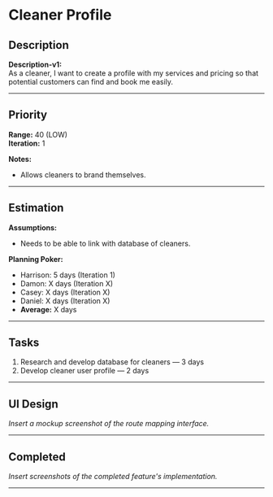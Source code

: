 # Cleaner Profile

## Description
**Description-v1:**  
As a cleaner, I want to create a profile with my services and pricing so that potential customers can find and book me easily. 

---

## Priority
**Range:** 40 (LOW)  
**Iteration:** 1  

**Notes:**  
- Allows cleaners to brand themselves.

---

## Estimation
**Assumptions:**  
- Needs to be able to link with database of cleaners.  

**Planning Poker:**  
- Harrison: 5 days (Iteration 1)  
- Damon: X days (Iteration X)  
- Casey: X days (Iteration X)
- Daniel: X days (Iteration X)
- **Average:** X days  

---

## Tasks
1. Research and develop database for cleaners — 3 days  
2. Develop cleaner user profile — 2 days
   

---

## UI Design
*Insert a mockup screenshot of the route mapping interface.*

---

## Completed
*Insert screenshots of the completed feature's implementation.*

---
